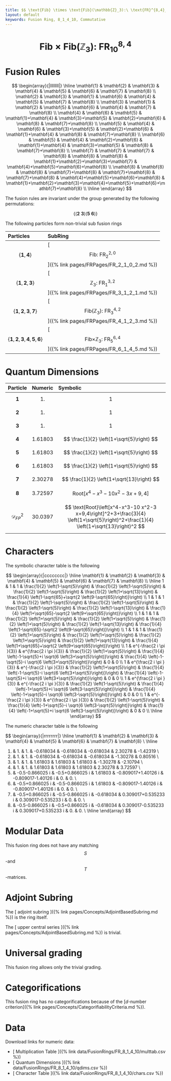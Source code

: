 ```yaml
---
title: $$ \text{Fib} \times \text{Fib}(\mathbb{Z}_3):\ \text{FR}^{8,4}_{10} $$
layout: default
keywords: Fusion Ring, 8_1_4_10, Commutative
---
```

# $$ \left.\text{Fib$\times $Fib(}\mathbb{Z}_3\right):\ \text{FR}^{8,4}_{10} $$


# Fusion Rules

$$
\begin{array}{|llllllll|}
\hline
 \mathbf{1} & \mathbf{2} & \mathbf{3} & \mathbf{4} & \mathbf{5} & \mathbf{6} & \mathbf{7} & \mathbf{8} \\
 \mathbf{2} & \mathbf{3} & \mathbf{1} & \mathbf{6} & \mathbf{4} & \mathbf{5} & \mathbf{7} & \mathbf{8} \\
 \mathbf{3} & \mathbf{1} & \mathbf{2} & \mathbf{5} & \mathbf{6} & \mathbf{4} & \mathbf{7} & \mathbf{8} \\
 \mathbf{4} & \mathbf{6} & \mathbf{5} & \mathbf{1}+\mathbf{4} & \mathbf{3}+\mathbf{5} & \mathbf{2}+\mathbf{6} & \mathbf{8} & \mathbf{7}+\mathbf{8} \\
 \mathbf{5} & \mathbf{4} & \mathbf{6} & \mathbf{3}+\mathbf{5} & \mathbf{2}+\mathbf{6} & \mathbf{1}+\mathbf{4} & \mathbf{8} & \mathbf{7}+\mathbf{8} \\
 \mathbf{6} & \mathbf{5} & \mathbf{4} & \mathbf{2}+\mathbf{6} & \mathbf{1}+\mathbf{4} & \mathbf{3}+\mathbf{5} & \mathbf{8} & \mathbf{7}+\mathbf{8} \\
 \mathbf{7} & \mathbf{7} & \mathbf{7} & \mathbf{8} & \mathbf{8} & \mathbf{8} & \mathbf{1}+\mathbf{2}+\mathbf{3}+\mathbf{7} & \mathbf{4}+\mathbf{5}+\mathbf{6}+\mathbf{8} \\
 \mathbf{8} & \mathbf{8} & \mathbf{8} & \mathbf{7}+\mathbf{8} & \mathbf{7}+\mathbf{8} & \mathbf{7}+\mathbf{8} & \mathbf{4}+\mathbf{5}+\mathbf{6}+\mathbf{8} & \mathbf{1}+\mathbf{2}+\mathbf{3}+\mathbf{4}+\mathbf{5}+\mathbf{6}+\mathbf{7}+\mathbf{8} \\
\hline
\end{array}
$$


The fusion rules are invariant under the group generated by the following permutations:

$$ \{(\mathbf{2} \  \mathbf{3}) (\mathbf{5} \  \mathbf{6})\} $$


The following particles form non-trivial sub fusion rings

| Particles | SubRing |
| :------ | :------ |
| $$ \{\mathbf{1},\mathbf{4}\} $$ | [ $$ \text{Fib}:\ \text{FR}^{2,0}_{2} $$ ]({% link pages/FRPages/FR_2_1_0_2.md %}) |
| $$ \{\mathbf{1},\mathbf{2},\mathbf{3}\} $$ | [ $$ \mathbb{Z}_3:\ \text{FR}^{3,2}_{1} $$ ]({% link pages/FRPages/FR_3_1_2_1.md %}) |
| $$ \{\mathbf{1},\mathbf{2},\mathbf{3},\mathbf{7}\} $$ | [ $$ \left.\text{Fib(}\mathbb{Z}_3\right):\ \text{FR}^{4,2}_{3} $$ ]({% link pages/FRPages/FR_4_1_2_3.md %}) |
| $$ \{\mathbf{1},\mathbf{2},\mathbf{3},\mathbf{4},\mathbf{5},\mathbf{6}\} $$ | [ $$ \text{Fib$\times $}\mathbb{Z}_3:\ \text{FR}^{6,4}_{5} $$ ]({% link pages/FRPages/FR_6_1_4_5.md %}) |

# Quantum Dimensions

| Particle | Numeric | Symbolic |
| :------ | :------ | :------ |
| $$ \mathbf{1} $$ | $$ 1. $$ | $$ 1 $$ |
| $$ \mathbf{2} $$ | $$ 1. $$ | $$ 1 $$ |
| $$ \mathbf{3} $$ | $$ 1. $$ | $$ 1 $$ |
| $$ \mathbf{4} $$ | $$ 1.61803 $$ | $$ \frac{1}{2} \left(1+\sqrt{5}\right) $$ |
| $$ \mathbf{5} $$ | $$ 1.61803 $$ | $$ \frac{1}{2} \left(1+\sqrt{5}\right) $$ |
| $$ \mathbf{6} $$ | $$ 1.61803 $$ | $$ \frac{1}{2} \left(1+\sqrt{5}\right) $$ |
| $$ \mathbf{7} $$ | $$ 2.30278 $$ | $$ \frac{1}{2} \left(1+\sqrt{13}\right) $$ |
| $$ \mathbf{8} $$ | $$ 3.72597 $$ | $$ \text{Root}\left[x^4-x^3-10 x^2-3 x+9,4\right] $$ |
| $$ \mathcal{D}_{FP}^2 $$ | $$ 30.0397 $$ | $$ \text{Root}\left[x^4-x^3-10 x^2-3 x+9,4\right]^2+3+\frac{3}{4} \left(1+\sqrt{5}\right)^2+\frac{1}{4} \left(1+\sqrt{13}\right)^2 $$ |

# Characters

The symbolic character table is the following

$$
\begin{array}{|cccccccc|}
\hline
 \mathbf{1} & \mathbf{2} & \mathbf{3} & \mathbf{4} & \mathbf{5} & \mathbf{6} & \mathbf{7} & \mathbf{8} \\
\hline
 1 & 1 & 1 & \frac{1}{2} \left(1-\sqrt{5}\right) & \frac{1}{2} \left(1-\sqrt{5}\right) & \frac{1}{2} \left(1-\sqrt{5}\right) & \frac{1}{2} \left(1+\sqrt{13}\right) & \frac{1}{4} \left(1-\sqrt{65}+\sqrt{2 \left(9-\sqrt{65}\right)}\right) \\
 1 & 1 & 1 & \frac{1}{2} \left(1-\sqrt{5}\right) & \frac{1}{2} \left(1-\sqrt{5}\right) & \frac{1}{2} \left(1-\sqrt{5}\right) & \frac{1}{2} \left(1-\sqrt{13}\right) & \frac{1}{4} \left(1+\sqrt{65}-\sqrt{2 \left(9+\sqrt{65}\right)}\right) \\
 1 & 1 & 1 & \frac{1}{2} \left(1+\sqrt{5}\right) & \frac{1}{2} \left(1+\sqrt{5}\right) & \frac{1}{2} \left(1+\sqrt{5}\right) & \frac{1}{2} \left(1-\sqrt{13}\right) & \frac{1}{4} \left(1-\sqrt{65}-\sqrt{2 \left(9-\sqrt{65}\right)}\right) \\
 1 & 1 & 1 & \frac{1}{2} \left(1+\sqrt{5}\right) & \frac{1}{2} \left(1+\sqrt{5}\right) & \frac{1}{2} \left(1+\sqrt{5}\right) & \frac{1}{2} \left(1+\sqrt{13}\right) & \frac{1}{4} \left(1+\sqrt{65}+\sqrt{2 \left(9+\sqrt{65}\right)}\right) \\
 1 & e^{-\frac{2 i \pi }{3}} & e^{\frac{2 i \pi }{3}} & \frac{1}{2} \left(1+\sqrt{5}\right) & \frac{1}{4} \left(-1-\sqrt{5}+i \sqrt{6 \left(3+\sqrt{5}\right)}\right) & \frac{1}{4} \left(-1-\sqrt{5}-i \sqrt{6 \left(3+\sqrt{5}\right)}\right) & 0 & 0 \\
 1 & e^{\frac{2 i \pi }{3}} & e^{-\frac{2 i \pi }{3}} & \frac{1}{2} \left(1+\sqrt{5}\right) & \frac{1}{4} \left(-1-\sqrt{5}-i \sqrt{6 \left(3+\sqrt{5}\right)}\right) & \frac{1}{4} \left(-1-\sqrt{5}+i \sqrt{6 \left(3+\sqrt{5}\right)}\right) & 0 & 0 \\
 1 & e^{\frac{2 i \pi }{3}} & e^{-\frac{2 i \pi }{3}} & \frac{1}{2} \left(1-\sqrt{5}\right) & \frac{1}{4} \left(-1+\sqrt{5}+i \sqrt{6 \left(3-\sqrt{5}\right)}\right) & \frac{1}{4} \left(-1+\sqrt{5}-i \sqrt{6 \left(3-\sqrt{5}\right)}\right) & 0 & 0 \\
 1 & e^{-\frac{2 i \pi }{3}} & e^{\frac{2 i \pi }{3}} & \frac{1}{2} \left(1-\sqrt{5}\right) & \frac{1}{4} \left(-1+\sqrt{5}-i \sqrt{6 \left(3-\sqrt{5}\right)}\right) & \frac{1}{4} \left(-1+\sqrt{5}+i \sqrt{6 \left(3-\sqrt{5}\right)}\right) & 0 & 0 \\
\hline
\end{array}
$$

The numeric character table is the following

$$
\begin{array}{|rrrrrrrr|}
\hline
 \mathbf{1} & \mathbf{2} & \mathbf{3} & \mathbf{4} & \mathbf{5} & \mathbf{6} & \mathbf{7} & \mathbf{8} \\
\hline
 1. & 1. & 1. & -0.618034 & -0.618034 & -0.618034 & 2.30278 & -1.42319 \\
 1. & 1. & 1. & -0.618034 & -0.618034 & -0.618034 & -1.30278 & 0.80516 \\
 1. & 1. & 1. & 1.61803 & 1.61803 & 1.61803 & -1.30278 & -2.10794 \\
 1. & 1. & 1. & 1.61803 & 1.61803 & 1.61803 & 2.30278 & 3.72597 \\
 1. & -0.5-0.866025 i & -0.5+0.866025 i & 1.61803 & -0.809017+1.40126 i & -0.809017-1.40126 i & 0. & 0. \\
 1. & -0.5+0.866025 i & -0.5-0.866025 i & 1.61803 & -0.809017-1.40126 i & -0.809017+1.40126 i & 0. & 0. \\
 1. & -0.5+0.866025 i & -0.5-0.866025 i & -0.618034 & 0.309017+0.535233 i & 0.309017-0.535233 i & 0. & 0. \\
 1. & -0.5-0.866025 i & -0.5+0.866025 i & -0.618034 & 0.309017-0.535233 i & 0.309017+0.535233 i & 0. & 0. \\
\hline
\end{array}
$$

# Modular Data

This fusion ring does not have any matching $$ S $$-and $$ T $$-matrices.

# Adjoint Subring

The [ adjoint subring ]({% link pages/Concepts/AdjointBasedSubring.md %}) is the ring itself.

The [ upper central series ]({% link pages/Concepts/AdjointBasedSubring.md %}) is trivial.

# Universal grading

This fusion ring allows only the trivial grading.

# Categorifications

This fusion ring has no  categorifications because of the [$d$-number criterion]({% link pages/Concepts/CategorifiabilityCriteria.md %}).

# Data

Download links for numeric data:

* [ Multiplication Table ]({% link data/FusionRings/FR_8_1_4_10/multtab.csv %})
* [ Quantum Dimensions ]({% link data/FusionRings/FR_8_1_4_10/qdims.csv %})
* [ Character Table ]({% link data/FusionRings/FR_8_1_4_10/chars.csv %})
